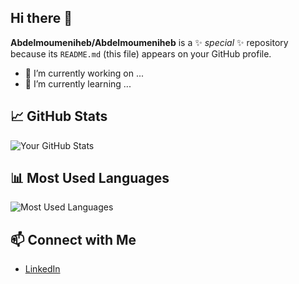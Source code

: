 ## Hi there 👋


**Abdelmoumeniheb/Abdelmoumeniheb** is a ✨ _special_ ✨ repository because its `README.md` (this file) appears on your GitHub profile.



- 🔭 I’m currently working on ...
- 🌱 I’m currently learning ...

## 📈 GitHub Stats

![Your GitHub Stats](https://github-readme-stats.vercel.app/api?username=Abdelmoumeniheb&show_icons=true&theme=transparent)

## 📊 Most Used Languages

![Most Used Languages](https://github-readme-stats.vercel.app/api/top-langs/?username=Abdelmoumeniheb&layout=compact&theme=transparent)

## 📫 Connect with Me

- [LinkedIn](https://www.linkedin.com/in/iheb-abdelmoumen)
